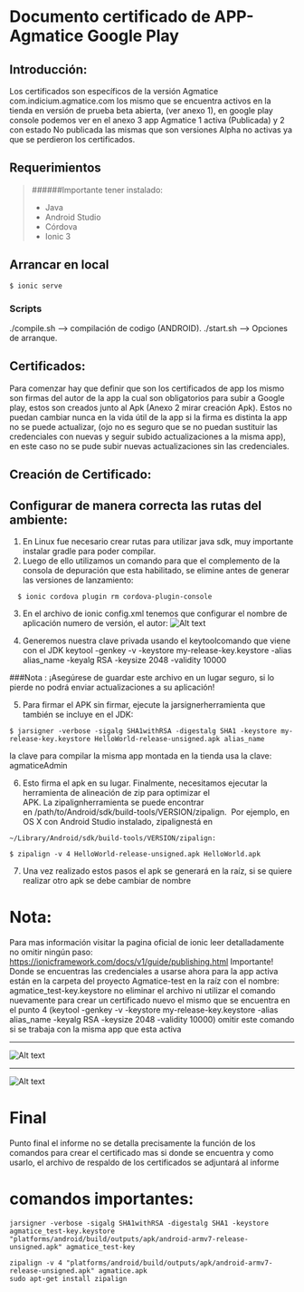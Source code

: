 # Documento certificado de APP-Agmatice Google Play

## Introducción:
Los certificados son específicos de la versión Agmatice com.indicium.agmatice.com los mismo que se encuentra activos en la tienda en versión de prueba beta abierta, (ver anexo 1), en google play console podemos ver en el anexo 3 app Agmatice 1 activa (Publicada) y 2 con estado No publicada las mismas que son versiones Alpha no activas ya que se perdieron los certificados.

## Requerimientos
> ######Importante tener instalado:
> * Java
> * Android Studio
> * Córdova
> * Ionic 3

## Arrancar en local
```
$ ionic serve
```

### Scripts
./compile.sh --> compilación de codigo (ANDROID).
./start.sh   --> Opciones de arranque.

## Certificados:
Para comenzar hay que definir que son los certificados de app los mismo son firmas del autor de la app la cual son obligatorios para subir a Google play, estos son creados junto al Apk (Anexo 2 mirar creación Apk). Estos no puedan cambiar nunca en la vida útil de la app si la firma es distinta la app no se puede actualizar, (ojo no es seguro que se no puedan sustituir las credenciales con nuevas y seguir subido actualizaciones a la misma app), en este caso no se pude subir nuevas actualizaciones sin las credenciales.

## Creación de Certificado:


## Configurar de manera correcta las rutas del ambiente:
1. En Linux fue necesario crear rutas para utilizar java sdk, muy importante instalar gradle para poder compilar.
2. Luego de ello utilizamos un comando para que el complemento de la consola de depuración que esta habilitado, se elimine antes de generar las versiones de lanzamiento:
```
  $ ionic cordova plugin rm cordova-plugin-console
```
3. En el archivo de ionic config.xml tenemos que configurar el nombre de aplicación numero de versión, el autor:
![Alt text](./img_bitbucket/1.png?raw=true "Title")

4. Generemos nuestra clave privada usando el keytoolcomando que viene con el JDK
keytool -genkey -v -keystore my-release-key.keystore -alias alias_name -keyalg RSA -keysize 2048 -validity 10000

###Nota :
¡Asegúrese de guardar este archivo en un lugar seguro, si lo pierde no podrá enviar actualizaciones a su aplicación!

5. Para firmar el APK sin firmar, ejecute la jarsignerherramienta que también se incluye en el JDK:

```
$ jarsigner -verbose -sigalg SHA1withRSA -digestalg SHA1 -keystore my-release-key.keystore HelloWorld-release-unsigned.apk alias_name
```

la clave para compilar la misma app montada en la tienda usa la clave: agmaticeAdmin

6. Esto firma el apk en su lugar. Finalmente, necesitamos ejecutar la herramienta de alineación de zip para optimizar el APK. La zipalignherramienta se puede encontrar en /path/to/Android/sdk/build-tools/VERSION/zipalign. 
Por ejemplo, en OS X con Android Studio instalado, zipalignestá en

```
~/Library/Android/sdk/build-tools/VERSION/zipalign:
```

```
$ zipalign -v 4 HelloWorld-release-unsigned.apk HelloWorld.apk
```

7. Una vez realizado estos pasos el apk se generará en la raíz, si se quiere realizar otro apk se debe cambiar de nombre

# Nota:
Para mas información visitar la pagina oficial de ionic leer detalladamente no omitir ningún paso:
https://ionicframework.com/docs/v1/guide/publishing.html
Importante!
Donde se encuentras las credenciales a usarse ahora para la app activa están en la carpeta del proyecto Agmatice-test en la raíz con el nombre:
agmatice_test-key.keystore
no eliminar el archivo ni utilizar el comando nuevamente para crear un certificado nuevo el mismo que se encuentra en el punto 4 (keytool -genkey -v -keystore my-release-key.keystore -alias alias_name -keyalg RSA -keysize 2048 -validity 10000)
omitir este comando si se trabaja con la misma app que esta activa

* * * * * * * * * * * * * * * * * * * * * * * * * *

![Alt text](./img_bitbucket/2.png?raw=true "Title")

* * * * * * * * * * * * * * * * * * * * * * * * * *

![Alt text](./img_bitbucket/3.png?raw=true "Title")

# Final
Punto final el informe no se detalla precisamente la función de los comandos para crear el certificado mas si donde se encuentra y como usarlo, el archivo de respaldo de los certificados se adjuntará al informe

# comandos importantes:
```
jarsigner -verbose -sigalg SHA1withRSA -digestalg SHA1 -keystore agmatice_test-key.keystore "platforms/android/build/outputs/apk/android-armv7-release-unsigned.apk" agmatice_test-key

zipalign -v 4 "platforms/android/build/outputs/apk/android-armv7-release-unsigned.apk" agmatice.apk
sudo apt-get install zipalign
```
